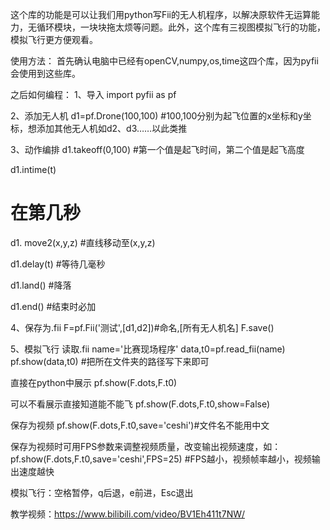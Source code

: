 这个库的功能是可以让我们用python写Fii的无人机程序，以解决原软件无运算能力，无循环模块，一块块拖太烦等问题。此外，这个库有三视图模拟飞行的功能，模拟飞行更方便观看。

使用方法：
首先确认电脑中已经有openCV,numpy,os,time这四个库，因为pyfii会使用到这些库。

之后如何编程：
1、导入
import pyfii as pf

2、添加无人机
d1=pf.Drone(100,100)
#100,100分别为起飞位置的x坐标和y坐标，想添加其他无人机如d2、d3……以此类推

3、动作编排
d1.takeoff(0,100)
#第一个值是起飞时间，第二个值是起飞高度

d1.intime(t)
# 在第几秒

d1. move2(x,y,z)
#直线移动至(x,y,z)

d1.delay(t)
#等待几毫秒

d1.land()
#降落

d1.end()
#结束时必加

4、保存为.fii
F=pf.Fii('测试',[d1,d2])#命名,[所有无人机名]
F.save()

5、模拟飞行
读取.fii
name='比赛现场程序'
data,t0=pf.read_fii(name)
pf.show(data,t0)
#把所在文件夹的路径写下来即可

直接在python中展示
pf.show(F.dots,F.t0)

可以不看展示直接知道能不能飞
pf.show(F.dots,F.t0,show=False)

保存为视频
pf.show(F.dots,F.t0,save='ceshi')#文件名不能用中文

保存为视频时可用FPS参数来调整视频质量，改变输出视频速度，如：
pf.show(F.dots,F.t0,save='ceshi',FPS=25)
#FPS越小，视频帧率越小，视频输出速度越快

模拟飞行：空格暂停，q后退，e前进，Esc退出

教学视频：https://www.bilibili.com/video/BV1Eh411t7NW/